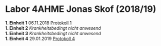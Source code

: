 # Labor 4AHME Jonas Skof (2018/19)

**1. Einheit 1** 06.11.2018  [Protokoll 1](protokoll_g2_skojom15_06.11.2018.md)    
**1. Einheit 2**   *Krankheitsbedingt nicht anwesend*  
**1. Einheit 3**   *Krankheitsbedingt nicht anwesend*  
**1. Einheit 4** 29.01.2019  [Protokoll 4](protokoll_g2_skojom15_29.01.2019.md) 

  
